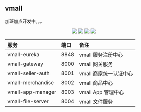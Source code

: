 ## vmall

加班加点开发中。。。

<p align="center">
 <img src="https://img.shields.io/badge/vmall-1.0-success.svg">
 <img src="https://img.shields.io/badge/vue-2.6.10-green.svg">
 <img src="https://img.shields.io/badge/Spring%20Cloud-Hoxto.SR4-blue.svg">
 <img src="https://img.shields.io/badge/Spring%20Boot-2.3.RELEASE-blue.svg">
</p>

|服务|端口|备注|
|:--|:---|:---|
|vmall-eureka|8848|vmall 服务注册中心|
|vmall-gateway|8000|vmall 网关服务|
|vmall-seller-auth|8001|vmall 商家统一认证中心|
|vmall-merchandise|8002|vmall 商品中心|
|vmall-app-manager|8003|vmall App 管理中心|
|vmall-file-server|8004|vmall 文件服务|